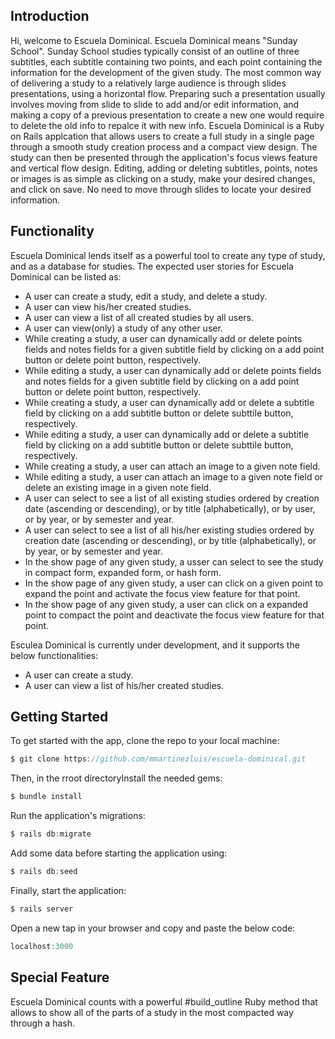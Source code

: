 ## Introduction
 Hi, welcome to Escuela Dominical. Escuela Dominical means "Sunday School". Sunday School studies typically consist of an outline of three subtitles, each subtitle containing two points, and each point containing the information for the development of the given study. The most common way of delivering a study to a relatively large audience is through slides presentations, using a horizontal flow. Preparing such a presentation usually involves moving from slide to slide to add and/or edit information, and making a copy of a previous presentation to create a new one would require to delete the old info to repalce it with new info. Escuela Dominical is a Ruby on Rails applcation that allows users to create a full study in a single page through a smooth study creation process and a compact view design. The study can then be presented through the application's focus views feature and vertical flow design. Editing, adding or deleting subtitles, points, notes or images is as simple as clicking on a study, make your desired changes, and click on save. No need to move through slides to locate your desired information. 

## Functionality
 Escuela Dominical lends itself as a powerful tool to create any type of study, and as a database for studies. The expected user stories for Escuela Dominical can be listed as:
 * A user can create a study, edit a study, and delete a study.
 * A user can view his/her created studies.
 * A user can view a list of all created studies by all users.
 * A user can view(only) a study of any other user.
 * While creating a study, a user can dynamically add or delete points fields and notes fields for a given subtitle field by clicking on a add point button or delete point button, respectively.
 * While editing a study, a user can dynamically add or delete points fields and notes fields for a given subtitle field by clicking on a add point button or delete point button, respectively.
 * While creating a study, a user can dynamically add or delete a subtitle field by clicking on a add subtitle button or delete subttile button, respectively.
 * While editing a study, a user can dynamically add or delete a subtitle field by clicking on a add subtitle button or delete subttile button, respectively.
 * While creating a study, a user can attach an image to a given note field.
 * While editing a study, a user can attach an image to a given note field or delete an existing image in a given note field. 
 * A user can select to see a list of all existing studies ordered by creation date (ascending or descending), or by title (alphabetically), or by user, or by year, or by semester and year.
 * A user can select to see a list of all his/her existing studies ordered by creation date (ascending or descending), or by title (alphabetically), or by year, or by semester and year.
 * In the show page of any given study, a usser can select to see the study in compact form, expanded form, or hash form.
 * In the show page of any given study, a user can click on a given point to expand the point and activate the focus view feature for that point.
 * In the show page of any given study, a user can click on a expanded point to compact the point and deactivate the focus view feature for that point.
 
 Esculea Dominical is currently under development, and it supports the below functionalities:
 * A user can create a study.
 * A user can view a list of his/her created studies.

## Getting Started
 To get started with the app, clone the repo to your local machine:
 ``` javascript
 $ git clone https://github.com/mmartinezluis/escuela-dominical.git
 ```
 
 Then, in the rroot directoryInstall the needed gems:
 ``` javascript
 $ bundle install
 ```

 Run the application's migrations:
  ``` javascript
 $ rails db:migrate
 ```

 Add some data before starting the application using:
 ``` javascript
 $ rails db:seed
 ```

Finally, start the application:
 ``` javascript
 $ rails server
 ```

 Open a new tap in your browser and copy and paste the below code:
 ```javascript
 localhost:3000
 ```

## Special Feature
 Escuela Dominical counts with a powerful #build_outline Ruby method that allows to show all of the parts of a study in the most compacted way through a hash. 
